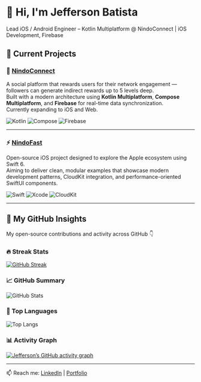 # 👋 Hi, I'm Jefferson Batista  
Lead iOS / Android Engineer – Kotlin Multiplatform @ NindoConnect | iOS Development, Firebase

## 🚀 Current Projects

### 🧩 [NindoConnect](https://play.google.com/store/apps/details?id=com.nindo.connect&pcampaignid=web_share)
A social platform that rewards users for their network engagement — followers can generate indirect rewards up to 5 levels deep.  
Built with a modern architecture using **Kotlin Multiplatform**, **Compose Multiplatform**, and **Firebase** for real-time data synchronization.  
Currently expanding to iOS and Web.

![Kotlin](https://img.shields.io/badge/Kotlin-0095D5?style=for-the-badge&logo=kotlin&logoColor=white)
![Compose](https://img.shields.io/badge/Compose_Multiplatform-4285F4?style=for-the-badge&logo=jetpackcompose&logoColor=white)
![Firebase](https://img.shields.io/badge/Firebase-FFCA28?style=for-the-badge&logo=firebase&logoColor=black)

---

### ⚡ [NindoFast](https://github.com/Jeffersons/NindoFast)
Open-source iOS project designed to explore the Apple ecosystem using Swift 6.  
Aiming to deliver clean, modular examples that showcase modern development patterns, CloudKit integration, and performance-oriented SwiftUI components.

![Swift](https://img.shields.io/badge/Swift-F05138?style=for-the-badge&logo=swift&logoColor=white)
![Xcode](https://img.shields.io/badge/Xcode-147EFB?style=for-the-badge&logo=xcode&logoColor=white)
![CloudKit](https://img.shields.io/badge/CloudKit-0A84FF?style=for-the-badge&logo=apple&logoColor=white)

---

## 🧠 My GitHub Insights
My open-source contributions and activity across GitHub 👇

<div align="left">

### 🔥 Streak Stats
[![GitHub Streak](https://github-readme-streak-stats-ak395v7sl.vercel.app?user=Jeffersons&theme=tokyonight&hide_border=true&border_radius=8&v2)](https://git.io/streak-stats)

### 📈 GitHub Summary
![GitHub Stats](https://github-readme-stats-pri-git-e756e5-jeffersons-projects-9344d6a4.vercel.app/api?username=Jeffersons&show_icons=true&theme=tokyonight&hide_border=true&border_radius=8&include_all_commits=true&cache_seconds=21600&v2)

### 🧩 Top Languages
![Top Langs](https://github-readme-stats-pri-git-e756e5-jeffersons-projects-9344d6a4.vercel.app/api/top-langs/?username=Jeffersons&layout=compact&theme=tokyonight&hide_border=true&border_radius=8&cache_seconds=21600&v2)

### 📊 Activity Graph
[![Jefferson’s GitHub activity graph](https://github-readme-activity-graph.vercel.app/graph?username=Jeffersons&theme=tokyo-night&hide_border=true&area=true&radius=8)](https://github.com/Jeffersons)

</div>

---

📫 Reach me: [LinkedIn](https://www.linkedin.com/in/jeffsouzabatista/) | [Portfolio](https://play.google.com/store/apps/details?id=com.nindo.connect&pcampaignid=web_share)
